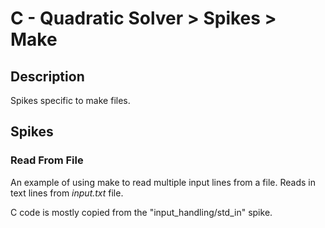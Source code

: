 
# C - Quadratic Solver > Spikes > Make

## Description
Spikes specific to make files.

## Spikes

### Read From File
An example of using make to read multiple input lines from a file.
Reads in text lines from _input.txt_ file.

C code is mostly copied from the "input_handling/std_in" spike.

